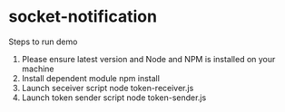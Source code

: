 # socket-notification

Steps to run demo
  1. Please ensure latest version and Node and NPM is installed on your machine
  2. Install dependent module
    npm install
  3. Launch seceiver script
    node token-receiver.js
  4. Launch token sender script
    node token-sender.js
